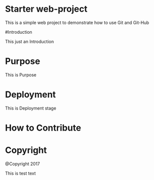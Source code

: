 # Starter web-project

This is a simple web project to demonstrate how to use Git and Git-Hub

#Introduction

This just an Introduction

# Purpose

This is Purpose

# Deployment

This is Deployment stage

# How to Contribute

# Copyright

@Copyright 2017

This is test text